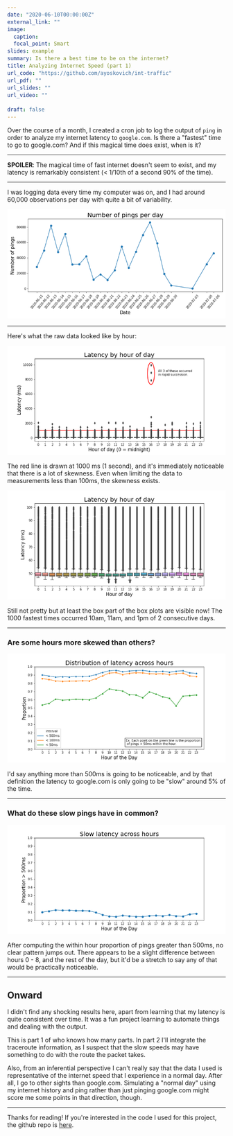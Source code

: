 ```yaml
---
date: "2020-06-10T00:00:00Z"
external_link: ""
image:
  caption: 
  focal_point: Smart
slides: example
summary: Is there a best time to be on the internet?
title: Analyzing Internet Speed (part 1)
url_code: "https://github.com/ayoskovich/int-traffic"
url_pdf: ""
url_slides: ""
url_video: ""

draft: false
---
```


Over the course of a month, I created a cron job to log the output of `ping` in order to analyze my internet latency to `google.com`. Is there a "fastest" time to go to google.com? And if this magical time does exist, when is it?

--- 

__SPOILER__: The magical time of fast internet doesn't seem to exist, and my latency is remarkably consistent (< 1/10th of a second 90% of the time).

---

I was logging data every time my computer was on, and I had around 60,000 observations per day with quite a bit of variability.

![](sampsize.png)

--- 


Here's what the raw data looked like by hour:

![oops](yikes2.png)

The red line is drawn at 1000 ms (1 second), and it's immediately noticeable that there is a lot of skewness. Even when limiting the data to measurements less than 100ms, the skewness exists.

![](fix.png)

Still not pretty but at least the box part of the box plots are visible now! The 1000 fastest times occurred 10am, 11am, and 1pm of 2 consecutive days.

---

### Are some hours more skewed than others? 
 
![Oops](both.png)


I'd say anything more than 500ms is going to be noticeable, and by that definition the latency to google.com is only going to be "slow" around 5% of the time.


--- 

### What do these slow pings have in common?

![Whoops, nothin](slows.png)


After computing the within hour proportion of pings greater than 500ms, no clear pattern jumps out. There appears to be a slight difference between hours 0 - 8, and the rest of the day, but it'd be a stretch to say any of that would be practically noticeable. 


--- 

## Onward

I didn't find any shocking results here, apart from learning that my latency is quite consistent over time. It was a fun project learning to automate things and dealing with the output.

This is part 1 of who knows how many parts. In part 2 I'll integrate the traceroute information, as I suspect that the slow speeds may have something to do with the route the packet takes. 

Also, from an inferential perspective I can't really say that the data I used is representative of the internet speed that I experience in a normal day. After all, I go to other sights than google.com. Simulating a "normal day" using my internet history and ping rather than just pinging google.com might score me some points in that direction, though.

---

Thanks for reading! If you're interested in the code I used for this project, the github repo is [here](https://github.com/ayoskovich/int-traffic).

